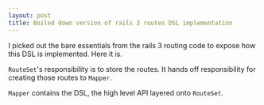```yaml
---
layout: post
title: Boiled down version of rails 3 routes DSL implementation
---
```


I picked out the bare essentials from the rails 3 routing code to expose how
this DSL is implemented. Here it is.

<script src="https://gist.github.com/757889.js?file=rails-routes.rb"> </script>

`RouteSet`'s responsibility is to store the routes. It hands off responsibility
for creating those routes to `Mapper`.

`Mapper` contains the DSL, the high level API layered onto `RouteSet`.